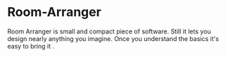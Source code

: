 # Room-Arranger
Room Arranger is small and compact piece of software. Still it lets you design nearly anything you imagine. Once you understand the basics it's easy to bring it .
